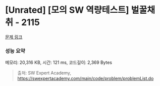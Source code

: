 # [Unrated] [모의 SW 역량테스트] 벌꿀채취 - 2115 

[문제 링크](https://swexpertacademy.com/main/code/problem/problemDetail.do?contestProbId=AV5V4A46AdIDFAWu) 

### 성능 요약

메모리: 20,316 KB, 시간: 121 ms, 코드길이: 2,369 Bytes



> 출처: SW Expert Academy, https://swexpertacademy.com/main/code/problem/problemList.do